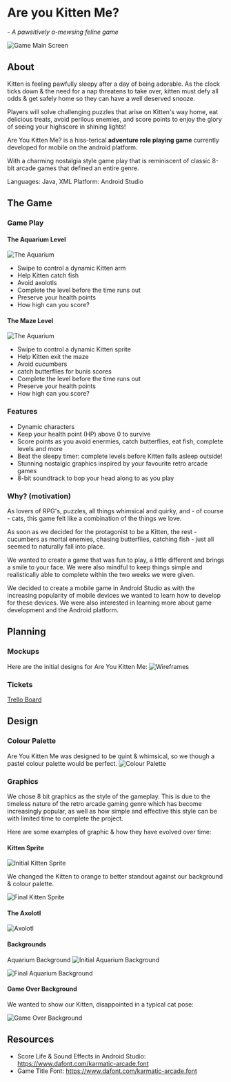 # Are you Kitten Me?

_- A pawsitively a-mewsing feline game_

![Game Main Screen](https://github.com/ewa-j/AreYouKittenMe/blob/f050295e95d5aa74b919a2719c6a2dba54391c12/resources/images/main-background.PNG)

## About

Kitten is feeling pawfully sleepy after a day of being adorable. As the clock ticks down & the need for a nap threatens to take over, kitten must defy all odds & get safely home so they can have a well deserved snooze.

Players will solve challenging puzzles that arise on Kitten's way home, eat delicious treats, avoid perilous enemies, and score points to enjoy the glory of seeing your highscore in shining lights!

Are You Kitten Me? is a hiss-terical **adventure role playing game** currently developed for mobile on the android platform.

With a charming nostalgia style game play that is reminiscent of classic 8-bit arcade games that defined an entire genre.

Languages: Java, XML
Platform: Android Studio

## The Game

### Game Play

#### The Aquarium Level

![The Aquarium](https://github.com/ewa-j/AreYouKittenMe/blob/f698589e0bf5af44f175dccb080a62705fcf47ab/resources/gifs/aquarium-playthrough.gif)

- Swipe to control a dynamic Kitten arm
- Help Kitten catch fish
- Avoid axolotls
- Complete the level before the time runs out
- Preserve your health points
- How high can you score?

#### The Maze Level

![The Aquarium](https://github.com/ewa-j/AreYouKittenMe/blob/f698589e0bf5af44f175dccb080a62705fcf47ab/resources/gifs/maze-playthrough.gif)

- Swipe to control a dynamic Kitten sprite
- Help Kitten exit the maze
- Avoid cucumbers
- catch butterflies for bunis scores
- Complete the level before the time runs out
- Preserve your health points
- How high can you score?

### Features

- Dynamic characters
- Keep your health point (HP) above 0 to survive
- Score points as you avoid enermies, catch butterflies, eat fish, complete levels and more
- Beat the sleepy timer: complete levels before Kitten falls asleep outside!
- Stunning nostalgic graphics inspired by your favourite retro arcade games
- 8-bit soundtrack to bop your head along to as you play

### Why? (motivation)

As lovers of RPG's, puzzles, all things whimsical and quirky, and - of course - cats, this game felt like a combination of the things we love.

As soon as we decided for the protagonist to be a Kitten, the rest - cucumbers as mortal enemies, chasing butterflies, catching fish - just all seemed to naturally fall into place.

We wanted to create a game that was fun to play, a little different and brings a smile to your face. We were also mindful to keep things simple and realistically able to complete within the two weeks we were given.

We decided to create a mobile game in Android Studio as with the increasing popularity of mobile devices we wanted to learn how to develop for these devices. We were also interested in learning more about game development and the Android platform.

## Planning

### Mockups

Here are the initial designs for Are You Kitten Me:
![Wireframes](https://github.com/ewa-j/AreYouKittenMe/blob/f050295e95d5aa74b919a2719c6a2dba54391c12/resources/images/are-you-kitten-me-wireframe.png)

### Tickets

[Trello Board](https://trello.com/b/59lSNDKq/are-you-kitten-me-🐱)

## Design

### Colour Palette

Are You Kitten Me was designed to be quint & whimsical, so we though a pastel colour palette would be perfect.
![Colour Palette](https://github.com/ewa-j/AreYouKittenMe/blob/f050295e95d5aa74b919a2719c6a2dba54391c12/resources/images/Are%20You%20Kitten%20Me.png)

### Graphics

We chose 8 bit graphics as the style of the gameplay. This is due to the timeless nature of the retro arcade gaming genre which has become increasingly popular, as well as how simple and effective this style can be with limited time to complete the project.

Here are some examples of graphic & how they have evolved over time:

#### Kitten Sprite

![Initial Kitten Sprite](https://github.com/ewa-j/AreYouKittenMe/blob/f698589e0bf5af44f175dccb080a62705fcf47ab/resources/images/old_kitten_sprite.PNG)

We changed the Kitten to orange to better standout against our background & colour palette.

![Final Kitten Sprite](https://github.com/ewa-j/AreYouKittenMe/blob/f698589e0bf5af44f175dccb080a62705fcf47ab/resources/images/kitten_sprite.PNG)

#### The Axolotl

![Axolotl](https://github.com/ewa-j/AreYouKittenMe/blob/f698589e0bf5af44f175dccb080a62705fcf47ab/resources/images/axolotl.png)

#### Backgrounds

Aquarium Background
![Initial Aquarium Background](https://github.com/ewa-j/AreYouKittenMe/blob/a082979628e7d80a4c23ccf6a80e9b7e85f80553/resources/images/aquarium_background.png)

![Final Aquarium Background](https://github.com/ewa-j/AreYouKittenMe/blob/f698589e0bf5af44f175dccb080a62705fcf47ab/resources/images/aquarium_background222.png)

#### Game Over Background

We wanted to show our Kitten, disappointed in a typical cat pose:

![Game Over Background](https://github.com/ewa-j/AreYouKittenMe/blob/f698589e0bf5af44f175dccb080a62705fcf47ab/resources/images/gameover.png)

## Resources

- Score Life & Sound Effects in Android Studio: https://www.dafont.com/karmatic-arcade.font
- Game Title Font: https://www.dafont.com/karmatic-arcade.font

